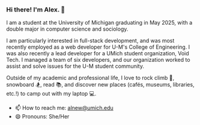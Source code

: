 ### Hi there! I'm Alex. 👋

I am a student at the University of Michigan graduating in May 2025, with a double major in computer science and sociology. 

I am particularly interested in full-stack development, and was most recently employed as a web developer for U-M's College of Engineering. I was also recently a lead developer for a UMich student organization, Void Tech. I managed a team of six developers, and our organization worked to assist and solve issues for the U-M student community. 

Outside of my academic and professional life, I love to rock climb 🧗, snowboard 🏂, read 📚, and discover new places (cafés, museums, libraries, etc.!) to camp out with my laptop 💻.

- 📫 How to reach me: alnew@umich.edu
- 😄 Pronouns: She/Her
